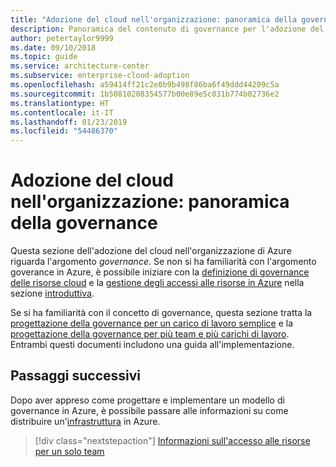 ```yaml
---
title: "Adozione del cloud nell'organizzazione: panoramica della governance"
description: Panoramica del contenuto di governance per l'adozione del cloud nell'organizzazione di Azure
author: petertaylor9999
ms.date: 09/10/2018
ms.topic: guide
ms.service: architecture-center
ms.subservice: enterprise-cloud-adoption
ms.openlocfilehash: a59414ff21c2e0b9b498f86ba6f49ddd44209c5a
ms.sourcegitcommit: 1b50810208354577b00e89e5c031b774b02736e2
ms.translationtype: HT
ms.contentlocale: it-IT
ms.lasthandoff: 01/23/2019
ms.locfileid: "54486370"
---
```

# <a name="enterprise-cloud-adoption-governance-overview"></a>Adozione del cloud nell'organizzazione: panoramica della governance

Questa sezione dell'adozione del cloud nell'organizzazione di Azure riguarda l'argomento *governance*. Se non si ha familiarità con l'argomento goverance in Azure, è possibile iniziare con la [definizione di governance delle risorse cloud](../getting-started/what-is-governance.md) e la [gestione degli accessi alle risorse in Azure](../getting-started/azure-resource-access.md) nella sezione [introduttiva](../getting-started/overview.md).

Se si ha familiarità con il concetto di governance, questa sezione tratta la [progettazione della governance per un carico di lavoro semplice](governance-single-team.md) e la [progettazione della governance per più team e più carichi di lavoro](governance-multiple-teams.md). Entrambi questi documenti includono una guida all'implementazione.

## <a name="next-steps"></a>Passaggi successivi

Dopo aver appreso come progettare e implementare un modello di governance in Azure, è possibile passare alle informazioni su come distribuire un'[infrastruttura](../infrastructure/basic-workload.md) in Azure.

> [!div class="nextstepaction"]
> [Informazioni sull'accesso alle risorse per un solo team](governance-single-team.md)